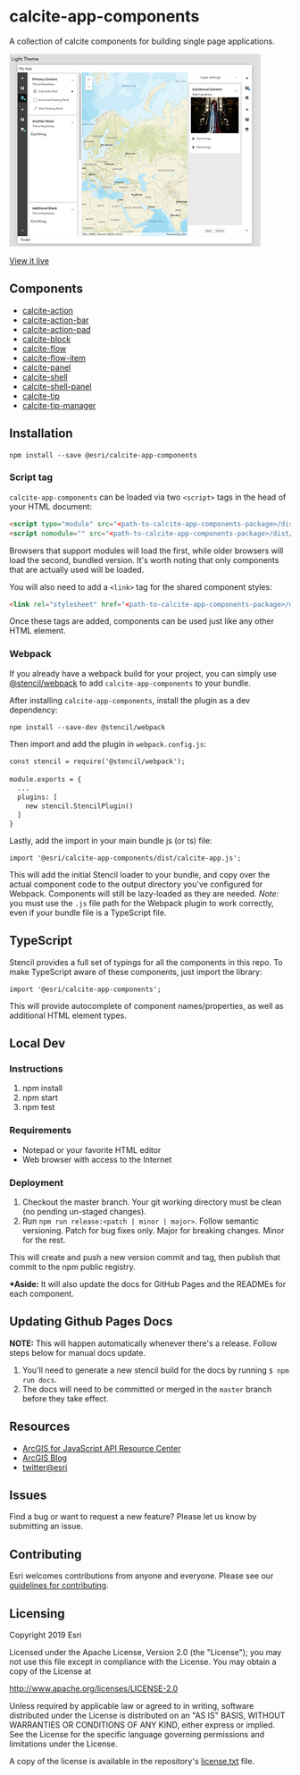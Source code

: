 # calcite-app-components

A collection of calcite components for building single page applications.

[![App](src/assets/view-it-live.png)​](https://esri.github.io/calcite-app-components/)

​[View it live](https://esri.github.io/calcite-app-components/)

## Components

- [calcite-action](/src/components/calcite-action/readme.md)
- [calcite-action-bar](/src/components/calcite-action-bar/readme.md)
- [calcite-action-pad](/src/components/calcite-action-pad/readme.md)
- [calcite-block](/src/components/calcite-block/readme.md)
- [calcite-flow](/src/components/calcite-flow/readme.md)
- [calcite-flow-item](/src/components/calcite-flow-item/readme.md)
- [calcite-panel](/src/components/calcite-panel/readme.md)
- [calcite-shell](/src/components/calcite-shell/readme.md)
- [calcite-shell-panel](/src/components/calcite-shell-panel/readme.md)
- [calcite-tip](/src/components/calcite-tip/readme.md)
- [calcite-tip-manager](/src/components/calcite-tip-manager/readme.md)

## Installation

```
npm install --save @esri/calcite-app-components
```

### Script tag

`calcite-app-components` can be loaded via two `<script>` tags in the head of your HTML document:

```html
<script type="module" src="<path-to-calcite-app-components-package>/dist/calcite-app/calcite-app.esm.js"></script>
<script nomodule="" src="<path-to-calcite-app-components-package>/dist/calcite-app/calcite-app.js"></script>
```

Browsers that support modules will load the first, while older browsers will load the second, bundled version. It's worth noting that only components that are actually used will be loaded.

You will also need to add a `<link>` tag for the shared component styles:

```html
<link rel="stylesheet" href="<path-to-calcite-app-components-package>/dist/calcite-app/calcite-app.css" />
```

Once these tags are added, components can be used just like any other HTML element.

### Webpack

If you already have a webpack build for your project, you can simply use [@stencil/webpack](https://github.com/ionic-team/stencil-webpack) to add `calcite-app-components` to your bundle.

After installing `calcite-app-components`, install the plugin as a dev dependency:

```
npm install --save-dev @stencil/webpack
```

Then import and add the plugin in `webpack.config.js`:

```
const stencil = require('@stencil/webpack');

module.exports = {
  ...
  plugins: [
    new stencil.StencilPlugin()
  ]
}
```

Lastly, add the import in your main bundle js (or ts) file:

```
import '@esri/calcite-app-components/dist/calcite-app.js';
```

This will add the initial Stencil loader to your bundle, and copy over the actual component code to the output directory you've configured for Webpack. Components will still be lazy-loaded as they are needed. _Note:_ you must use the `.js` file path for the Webpack plugin to work correctly, even if your bundle file is a TypeScript file.

## TypeScript

Stencil provides a full set of typings for all the components in this repo. To make TypeScript aware of these components, just import the library:

```
import '@esri/calcite-app-components';
```

This will provide autocomplete of component names/properties, as well as additional HTML element types.

## Local Dev

### Instructions

1. npm install
2. npm start
3. npm test

### Requirements

- Notepad or your favorite HTML editor
- Web browser with access to the Internet

### Deployment

1. Checkout the master branch. Your git working directory must be clean (no pending un-staged changes).
1. Run `npm run release:<patch | minor | major>`.
   Follow semantic versioning. Patch for bug fixes only. Major for breaking changes. Minor for the rest.

This will create and push a new version commit and tag, then publish that commit to the npm public registry.

**\*Aside:** It will also update the docs for GitHub Pages and the READMEs for each component.

## Updating Github Pages Docs

**NOTE:** This will happen automatically whenever there's a release. Follow steps below for manual docs update.

1. You'll need to generate a new stencil build for the docs by running `$ npm run docs`.
1. The docs will need to be committed or merged in the `master` branch before they take effect.

## Resources

- [ArcGIS for JavaScript API Resource Center](http://help.arcgis.com/en/webapi/javascript/arcgis/index.html)
- [ArcGIS Blog](http://blogs.esri.com/esri/arcgis/)
- [twitter@esri](http://twitter.com/esri)

## Issues

Find a bug or want to request a new feature? Please let us know by submitting an issue.

## Contributing

Esri welcomes contributions from anyone and everyone. Please see our [guidelines for contributing](https://github.com/esri/contributing).

## Licensing

Copyright 2019 Esri

Licensed under the Apache License, Version 2.0 (the "License");
you may not use this file except in compliance with the License.
You may obtain a copy of the License at

http://www.apache.org/licenses/LICENSE-2.0

Unless required by applicable law or agreed to in writing, software
distributed under the License is distributed on an "AS IS" BASIS,
WITHOUT WARRANTIES OR CONDITIONS OF ANY KIND, either express or implied.
See the License for the specific language governing permissions and
limitations under the License.

A copy of the license is available in the repository's [license.txt](https://raw.github.com/Esri/quickstart-map-js/master/license.txt) file.
